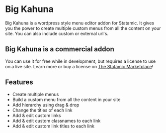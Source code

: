 # Big Kahuna

Big Kahuna is a wordpress style menu editor addon for Statamic. It gives you the power to create multiple custom menus from all the content on your site. You can also include custom or external url's.

## Big Kahuna is a commercial addon
You can use it for free while in development, but requires a license to use on a live site. Learn more or buy a license on [The Statamic Marketplace](https://statamic.com/marketplace/addons/big-kahuna)!

## Features
* Create multiple menus
* Build a custom menu from all the content in your site
* Add hierarchy using drag & drop
* Change the titles of each link
* Add & edit custom links
* Add & edit custom classnames to each link
* Add & edit custom link titles to each link
